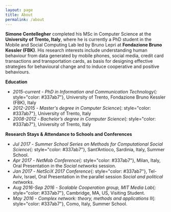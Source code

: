 ```yaml
---
layout: page
title: About
permalink: /about
---
```


**Simone Centellegher** completed his MSc in Computer Science at the **University of Trento, Italy**, where he is currently a PhD student in the Mobile and Social Computing Lab led by Bruno Lepri at **Fondazione Bruno Kessler (FBK)**. His research interests include understanding human behaviour from data generated by mobile phones, social media, credit card transactions and transportation cards, as basis for designing effective strategies for behavioural change and to induce cooperative and positive behaviours.


**Education**
* *2015-current -* *PhD in Information and Communication Technology*{: style="color: #337ab7"}, University of Trento, Fondazione Bruno Kessler (FBK), Italy
* *2012-2015 -* *Master's degree in Computer Science*{: style="color: #337ab7"}, University of Trento, Italy
* *2008-2012 -* *Bachelor’s degree in Computer Science*{: style="color: #337ab7"}, University of Trento, Italy 

**Research Stays & Attendance to Schools and Conferences**

* *Jul 2017 -* *Summer School Series on Methods for Computational Social Science*{: style="color: #337ab7"}, Sant’Antioco, Sardinia, Italy, Summer School.
* *Apr 2017 -* *NetMob Conference*{: style="color: #337ab7"}, Milan, Italy, Oral Presentation in the *Social networks* session.  
* *Jan 2017 -* *NetSciX 2017 Conference*{: style="color: #337ab7"}, Tel-Aviv, Israel, Oral Presentation in the parallel session *Social and political networks*.  
* *Aug 2016-Sep 2016 -* *Scalable Cooperation group, MIT Media Lab*{: style="color: #337ab7"}, Cambridge, MA, US, Visiting Student.
* *May 2016 -* *Complex network: theory, methods and applications II*{: style="color: #337ab7"}, Como, Italy, Summer School.
